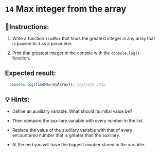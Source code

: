 # `14` Max integer from the array 

## 📝Instructions:

1. Write a function `findMax` that finds the greatest integer in any array that is passed to it as a parameter.

2. Print that greatest integer in the console with the `console.log()` function.

## Expected result:

```js
  console.log(findMax(myArray)); //prints 5435
```

## 💡 Hints:

+ Define an auxiliary variable. What should its initial value be?

+ Then compare the auxiliary variable with every number in the list.

+ Replace the value of the auxiliary variable with that of every encountered number that is greater than the auxiliary.

+ At the end you will have the biggest number stored in the variable.